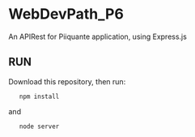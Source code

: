 # WebDevPath_P6

An APIRest for Piiquante application, using Express.js

## RUN

Download this repository, then run:

 ```
    npm install
 ```

 and

 ```
    node server
 ```